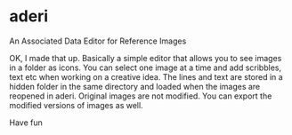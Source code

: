 # aderi

An Associated Data Editor for Reference Images

OK, I made that up.
Basically a simple editor that allows you to see images in a folder as icons.
You can select one image at a time and add scribbles, text etc when working on a creative idea.
The lines and text are stored in a hidden folder in the same directory and loaded when the images are reopened in aderi.
Original images are not modified.
You can export the modified versions of images as well.

Have fun
